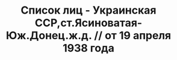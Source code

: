 ---
title: Список лиц - Украинская ССР,ст.Ясиноватая-Юж.Донец.ж.д. // от 19 апреля 1938
  года
description: РГАСПИ, ф.17, оп.171, дело 416, лист 116
images:
- /disk/pictures/v08/17-171-416-116.jpg
- /disk/pictures/v08/17-171-416-117.jpg
- /disk/pictures/v08/17-171-416-118.jpg
- /disk/pictures/v08/17-171-416-119.jpg
- /disk/pictures/v08/17-171-416-120.jpg
- /disk/pictures/v08/17-171-416-121.jpg
---